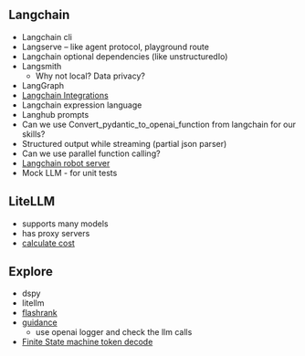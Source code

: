 
## Langchain

- Langchain cli
- Langserve – like agent protocol, playground route
- Langchain optional dependencies (like unstructuredIo)
- Langsmith
  - Why not local? Data privacy?
- LangGraph
- [Langchain Integrations](https://integrations.langchain.com/)
- Langchain expression language
- Langhub prompts
- Can we use Convert_pydantic_to_openai_function from langchain for our skills?
- Structured output while streaming (partial json parser)
- Can we use parallel function calling?
- [Langchain robot server](https://github.com/langchain-ai/langchain/blob/master/libs/langchain/tests/mock_servers/robot/server.py)
- Mock LLM - for unit tests

## LiteLLM
- supports many models
- has proxy servers
- [calculate cost](https://docs.litellm.ai/docs/completion/token_usage)

## Explore
- dspy
- litellm
- [flashrank](https://github.com/PrithivirajDamodaran/FlashRank)
- [guidance](https://github.com/guidance-ai/guidance)
  - use openai logger and check the llm calls
- [Finite State machine token decode](https://lmsys.org/blog/2024-02-05-compressed-fsm/)
